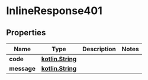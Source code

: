 # InlineResponse401

## Properties
Name | Type | Description | Notes
------------ | ------------- | ------------- | -------------
**code** | [**kotlin.String**](.md) |  | 
**message** | [**kotlin.String**](.md) |  | 
